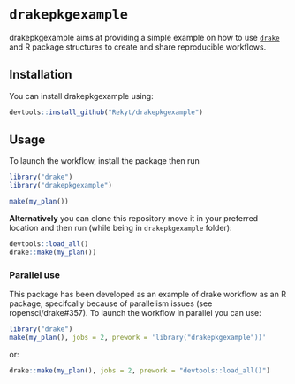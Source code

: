 # `drakepkgexample`

drakepkgexample aims at providing a simple example on how to use [`drake`](https://github.com/ropensci/drake) and R package structures to create and share reproducible workflows.


## Installation

You can install drakepkgexample using:

``` r
devtools::install_github("Rekyt/drakepkgexample")
```

## Usage

To launch the workflow, install the package then run

``` r
library("drake")
library("drakepkgexample")

make(my_plan())
```

**Alternatively** you can clone this repository move it in your preferred location and then run (while being in `drakepkgexample` folder): 

``` r
devtools::load_all()
drake::make(my_plan())
```

### Parallel use

This package has been developed as an example of drake workflow as an R package, specifcally because of parallelism issues (see ropensci/drake#357).
To launch the workflow in parallel you can use:

``` r
library("drake")
make(my_plan(), jobs = 2, prework = 'library("drakepkgexample"))'
```

or:

``` r
drake::make(my_plan(), jobs = 2, prework = "devtools::load_all()")
```
